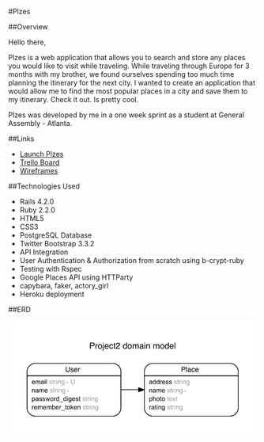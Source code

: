 #Plzes

##Overview

Hello there,

Plzes is a web application that allows you to search and store any places you would like to visit while traveling.
While traveling through Europe for 3 months with my brother, we found ourselves spending too much time planning the itinerary for the next city.
I wanted to create an application that would allow me to find the most popular places in a city and save them to my itinerary. Check it out. Is pretty cool.

Plzes was developed by me in a one week sprint as a student at General Assembly - Atlanta.

##Links
* <a href="https://plzes.herokuapp.com/">Launch Plzes</a>
* <a href="https://trello.com/b/eql6xanI/project-2">Trello Board</a>
* <a href="https://moqups.com/ogonzal87/berEgNaG">Wireframes</a>

##Technologies Used
* Rails 4.2.0
* Ruby 2.2.0
* HTML5
* CSS3
* PostgreSQL Database
* Twitter Bootstrap 3.3.2
* API Integration
* User Authentication & Authorization from scratch using b-crypt-ruby
* Testing with Rspec
* Google Places API using HTTParty
* capybara, faker, actory_girl
* Heroku deployment

##ERD
<p>
  <img src="erd.pdf" style="max-width: 100%;">
</p>


